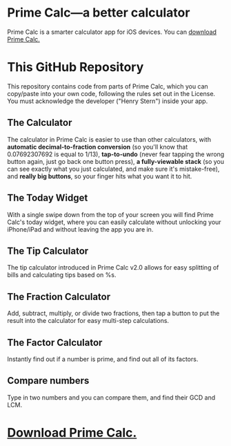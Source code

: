 # Prime Calc—a better calculator
Prime Calc is a smarter calculator app for iOS devices. You can <a href="https://itunes.apple.com/us/app/prime-calc-better-calculator/id1120973834">download Prime Calc.</a>

# This GitHub Repository
This repository contains code from parts of Prime Calc, which you can copy/paste into your own code, following the rules set out in the License. You must acknowledge the developer ("Henry Stern") inside your app.

## The Calculator
The calculator in Prime Calc is easier to use than other calculators, with <b>automatic decimal-to-fraction conversion</b> (so you'll know that 0.07692307692 is equal to 1/13), <b>tap-to-undo</b> (never fear tapping the wrong button again, just go back one button press), <b>a fully-viewable stack</b> (so you can see exactly what you just calculated, and make sure it's mistake-free), and <b>really big buttons</b>, so your finger hits what you want it to hit.

## The Today Widget
With a single swipe down from the top of your screen you will find Prime Calc's today widget, where you can easily calculate without unlocking your iPhone/iPad and without leaving the app you are in.

## The Tip Calculator
The tip calculator introduced in Prime Calc v2.0 allows for easy splitting of bills and calculating tips based on %s.

## The Fraction Calculator
Add, subtract, multiply, or divide two fractions, then tap a button to put the result into the calculator for easy multi-step calculations.

## The Factor Calculator
Instantly find out if a number is prime, and find out all of its factors.

## Compare numbers
Type in two numbers and you can compare them, and find their GCD and LCM.

# <a href="https://itunes.apple.com/us/app/prime-calc-better-calculator/id1120973834">Download Prime Calc.</a>

